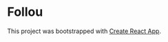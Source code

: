 # Follou

This project was bootstrapped with [Create React App](https://github.com/facebookincubator/create-react-app).
